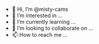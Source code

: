 - 👋 Hi, I’m @misty-cams
- 👀 I’m interested in ...
- 🌱 I’m currently learning ...
- 💞️ I’m looking to collaborate on ...
- 📫 How to reach me ...

<!---
misty-cams/misty-cams is a ✨ special ✨ repository because its `README.md` (this file) appears on your GitHub profile.
You can click the Preview link to take a look at your changes.
--->
